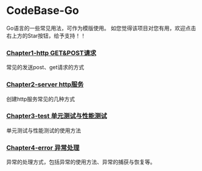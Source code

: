 # CodeBase-Go
Go语言的一些常见用法，可作为模版使用。
如您觉得该项目对您有用，欢迎点击右上方的Star按钮，给予支持！！

### [Chapter1-http GET&POST请求](https://github.com/yxxcoder/CodeBase-Go/tree/master/Chapter1-http)
常见的发送post、get请求的方式

### [Chapter2-server http服务](https://github.com/yxxcoder/CodeBase-Go/tree/master/Chapter2-server)
创建http服务常见的几种方式

### [Chapter3-test 单元测试与性能测试](https://github.com/yxxcoder/CodeBase-Go/tree/master/Chapter3-test)
单元测试与性能测试的使用方法

### [Chapter4-error 异常处理](https://github.com/yxxcoder/CodeBase-Go/tree/master/Chapter4-error)
异常的处理方式，包括异常的使用方法、异常的捕获与恢复等。